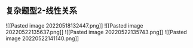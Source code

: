 ## 复杂题型2-线性关系
![[Pasted image 20220518132447.png]]
![[Pasted image 20220522135637.png]]
![[Pasted image 20220522135743.png]]
![[Pasted image 20220522141140.png]]